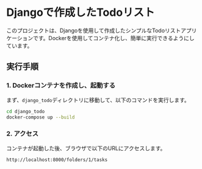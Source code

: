# Djangoで作成したTodoリスト

このプロジェクトは、Djangoを使用して作成したシンプルなTodoリストアプリケーションです。Dockerを使用してコンテナ化し、簡単に実行できるようにしています。

## 実行手順

### 1. Dockerコンテナを作成し、起動する

まず、`django_todo`ディレクトリに移動して、以下のコマンドを実行します。

```bash
cd django_todo
docker-compose up --build
```

### 2. アクセス

コンテナが起動した後、ブラウザで以下のURLにアクセスします。

```bash
http://localhost:8000/folders/1/tasks
```

